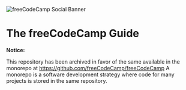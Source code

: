 ![freeCodeCamp Social Banner](https://s3.amazonaws.com/freecodecamp/wide-social-banner.png)

# The freeCodeCamp Guide

**Notice:**

This repository has been archived in favor of the same available in the monorepo at <https://github.com/freeCodeCamp/freeCodeCamp>
A monorepo is a software development strategy where code for many projects is stored 
in the same repository.
